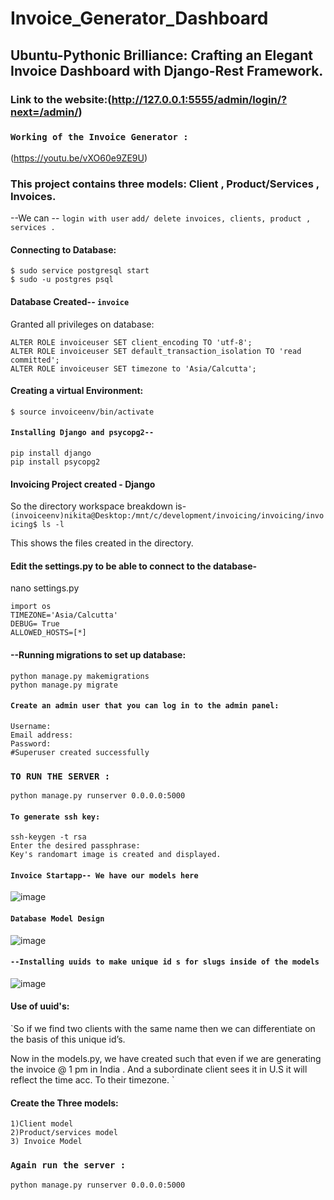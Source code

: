 # Invoice_Generator_Dashboard
## Ubuntu-Pythonic Brilliance: Crafting an Elegant Invoice Dashboard with Django-Rest Framework.


### Link to the website:(http://127.0.0.1:5555/admin/login/?next=/admin/)


### `Working of the Invoice Generator :`
(https://youtu.be/vXO60e9ZE9U)



### This project contains three models:  Client , Product/Services , Invoices. 
--We can --
`login with user`
`add/ delete invoices, clients, product , services .`


#### Connecting to Database:
```
$ sudo service postgresql start
$ sudo -u postgres psql
```
#### Database Created-- `invoice`

Granted all privileges on database:
```
ALTER ROLE invoiceuser SET client_encoding TO 'utf-8';
ALTER ROLE invoiceuser SET default_transaction_isolation TO 'read committed';
ALTER ROLE invoiceuser SET timezone to 'Asia/Calcutta';
```

#### Creating a virtual Environment:
```
$ source invoiceenv/bin/activate
```
#### `Installing Django and psycopg2--`
```
pip install django
pip install psycopg2
```

#### Invoicing Project created - Django

So the directory workspace breakdown is-
`(invoiceenv)nikita@Desktop:/mnt/c/development/invoicing/invoicing/invoicing$ ls -l`

This shows the files created in the directory.

#### Edit the settings.py to be able to connect to the database-
nano settings.py

```
import os
TIMEZONE='Asia/Calcutta'
DEBUG= True
ALLOWED_HOSTS=[*]
```
#### --Running migrations to set up database: 
```
python manage.py makemigrations
python manage.py migrate
```
#### `Create an admin user that you can log in to the admin panel:`
```
Username:
Email address:
Password:
#Superuser created successfully
```

### `TO RUN THE SERVER :`
```
python manage.py runserver 0.0.0.0:5000
```
#### `To generate ssh key:`
```
ssh-keygen -t rsa
Enter the desired passphrase:
Key's randomart image is created and displayed.
```

#### `Invoice Startapp-- We have our models here `
![image](https://github.com/nikitabandiwar/Invoice_Generator_Dasboard/assets/104710564/512e41ce-af2e-45cd-b366-79c80328fd7a)


#### `Database Model Design`
![image](https://github.com/nikitabandiwar/Invoice_Generator_Dasboard/assets/104710564/6e942f12-708d-420a-a371-e3a862d288cf)




#### `--Installing uuids to make unique id s for slugs inside of the models `
![image](https://github.com/nikitabandiwar/Invoice_Generator_Dasboard/assets/104710564/3d448979-fee6-490d-a278-a30fc1c80aea)
#### Use of uuid's:
`So if we find two clients with the same name then we can differentiate on the basis of this unique id’s.

Now in the models.py, we have created such that even if we are generating the invoice @ 1 pm in India . And a subordinate client sees it in U.S it will reflect the time acc. To their timezone.
`


#### Create the Three models:
```
1)Client model
2)Product/services model
3) Invoice Model

```
### `Again run the server :`
```
python manage.py runserver 0.0.0.0:5000

```

